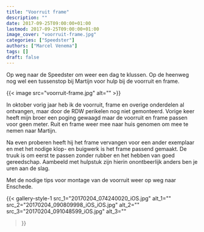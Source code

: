 ```yaml
---
title: "Voorruit frame"
description: ""
date: 2017-09-25T09:00:00+01:00
lastmod: 2017-09-25T09:00:00+01:00
image_cover: "voorruit-frame.jpg"
categories: ["Speedster"]
authors: ["Marcel Venema"] 
tags: []
draft: false
---
```


Op weg naar de Speedster om weer een dag te klussen. Op de heenweg nog wel een tussenstop bij Martijn voor hulp bij de voorruit en frame. 

<!--more-->
{{< image src="voorruit-frame.jpg" alt="" >}}

In oktober vorig jaar heb ik de voorruit, frame en overige onderdelen al ontvangen, maar door de RDW perikelen nog niet gemonteerd. Vorige keer heeft mijn broer een poging gewaagd maar de voorruit en frame passen voor geen meter. Ruit en frame weer mee naar huis genomen om mee te nemen naar Martijn.

Na even proberen heeft hij het frame vervangen voor een ander exemplaar en met het nodige klop- en buigwerk is het frame passend gemaakt. De truuk is om eerst te passen zonder rubber en het hebben van goed gereedschap. Aambeeld met hulpstuk zijn hierin onontbeerlijk anders ben je uren aan de slag. 

Met de nodige tips voor montage van de voorruit weer op weg naar Enschede.

{{< gallery-style-1 
  src_1="20170204_074240020_iOS.jpg" alt_1="" 
  src_2="20170204_090809998_iOS_iOS.jpg" alt_2="" 
  src_3="20170204_091048599_iOS.jpg" alt_3="" 
>}}

&nbsp;
